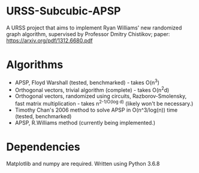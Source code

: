 # URSS-Subcubic-APSP

A URSS project that aims to implement Ryan Williams' new randomized graph algorithm, supervised by Professor Dmitry Chistikov; paper: https://arxiv.org/pdf/1312.6680.pdf

# Algorithms

- APSP, Floyd Warshall (tested, benchmarked) - takes O(n<sup>3</sup>)
- Orthogonal vectors, trivial algorithm (complete) - takes O(n<sup>2</sup>d)
- Orthogonal vectors, randomized using circuits, Razborov-Smolensky, fast matrix multiplication - takes n<sup>2-1/O(log d)</sup>
  (likely won't be necessary.)
- Timothy Chan's 2006 method to solve APSP in O(n^3/log(n)) time (tested, benchmarked)
- APSP, R.Williams method (currently being implemented.)

# Dependencies

Matplotlib and numpy are required. Written using Python 3.6.8
